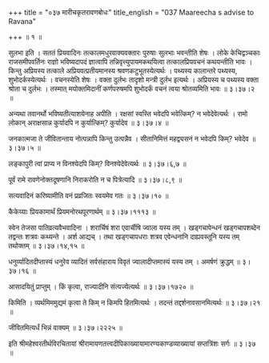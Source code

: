+++
title = "०३७ मारीचकृतरावणबोधः"
title_english = "037 Maareecha s advise to Ravana"

+++
 ॥  १ ॥   

  

सुलभा इति । सततं प्रियवादिनः तत्कालमधुरवाक्यवक्तारः पुरुषाः सुलभाः भवन्तीति शेषः । लोके केचिद्वञ्चकाः राजसमीपवर्तिनः राज्ञो भविष्यदापदं ज्ञात्वापि तन्निवृत्त्युपायमकथयित्वा तत्कालप्रियवचनं कथयन्तीति भावः । किन्तु अप्रियस्य तत्काले अप्रियवत्प्रतीयमानस्य श्रवणकटुभूतस्येत्यर्थः । पथ्यस्य कालान्तरे पथ्यस्य, शुभोदर्कस्येत्यर्थः । वचनस्येति शेषः । वक्ता दुर्लभः तादृशो मन्त्री दुर्लभ इत्यर्थः । अप्रियस्य च पथ्यस्य वक्ता श्रोता च दुर्लभः । तस्मात् मयोक्तमिदानीं कर्णपरुषमपि शुभोदर्कं वचनं त्वया श्रोतव्यमिति भावः  ॥  ३।३७।२ ॥   

  

अन्यथा तवानर्थो भविष्यतीत्याशयेनाह अपीति । रक्षसां स्वस्ति भवेदपि भवेत्किम्? न भवेदेवेत्यर्थः । रामो लोकान् अराक्षसान्न कुर्यादपि न कुर्यात्किम्? कुर्यादेव  ॥  ३।३७।४ ॥   

  

जनकात्मजा ते जीवितान्ताय नोत्पन्नापि किन्तु उत्पन्नैव । सीतानिमित्तं महद्व्यसनं न भवेदपि किम्? भवेदेव  ॥  ३।३७।५ ॥   

  

लङ्कापुरी त्वां प्राप्य न विनश्येदपि किम्? विनश्येदेवेत्यर्थः  ॥  ३।३७।६,७ ॥   

  

पूर्वं रामे रावणेनोक्तदूषणानि निराकरोति न च पित्रेत्यादि  ॥  ३।३७।८,९ ॥   

  

सत्यवादिनं करिष्यामीति वनं प्रव्रजितः स्वयमेव गतः  ॥  ३।३७।१० ॥   

  

कैकेय्याः प्रियकामार्थं प्रियमनोरथपूरणार्थम्  ॥  ३।३७।१११३ ॥   

  

स्वेन तेजसा पातिव्रत्यवैभवादिना । शरार्चिषं शरा एवार्चीषि ज्वाला यस्य तम् । खड्गचापेन्धनं खड्गचापशब्देन तद्वन्तः शत्रवः कथ्यन्ते । अर्श आद्यच् । तथा खड्गचापधराः शत्रव एवेन्धनानि दाह्यवस्तूनि यस्य तम् तथोक्तम्  ॥  ३।३७।१४,१५ ॥   

  

धनुर्व्यादितदीप्तास्यं धनुरेव व्यादितं सर्वसंहाराय विवृतं ज्वालादीप्तमास्यं यस्य तम् । अमर्षणं क्रुद्धम्  ॥  ३।३७।१६ ॥   

  

आसादयितुं प्राप्तुम् । किं कृत्वा, राज्यादीनि संत्यज्येत्यर्थः  ॥  ३।३७।१७२० ॥   

  

किमिति । व्यर्थमिममुद्यमं कृत्वा ते किम् न किमपि हितमित्यर्थः । तदन्तं तद्दर्शनावसानमित्यर्थः  ॥  ३।३७।२१ ॥   

  

जीवितमित्यर्धं भिन्नं वाक्यम्  ॥  ३।३७।२२२५ ॥   

  

इति श्रीमहेश्वरतीर्थविरचितायां श्रीरामायणतत्त्वदीपिकाख्यायामारण्यकाण्डव्याख्यायां सप्तत्रिंशः सर्गः  ॥  ३।३७ ॥   

  

